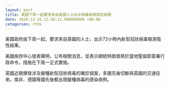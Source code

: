 ```yaml
---
layout: post
title: 美國下周一起要求來自英國人士出示病毒檢測陰性結果
date: 2020-12-25 13:58:11.000000000 +08:00
categories: rthk
---
```


美國政府由下周一起，要求來自英國的人士，出示72小時內新型冠狀病毒檢測陰性結果。

美國疾控中心發表聲明，公布相關消息，並表示總統特朗普將於當地聖誕節簽署行政命令，措施在下周一正式實施。

英國近期爆發涉及變種新型冠狀病毒的確診個案，多國先後切斷與英國的交通往來。南非、德國等國先後都出現變種病毒的感染病例。
